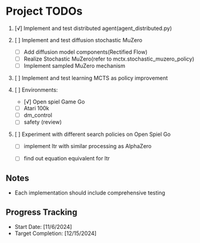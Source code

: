 # Project TODOs

1. [√] Implement and test distributed agent(agent_distributed.py)

2. [ ] Implement and test diffusion stochastic MuZero
   - [ ] Add diffusion model components(Rectified Flow)
   - [ ] Realize Stochastic MuZero(refer to mctx.stochastic_muzero_policy)
   - [ ] Implement sampled MuZero mechanism

3. [ ] Implement and test learning MCTS as policy improvement

4. [ ] Environments: 
   - [√] Open spiel Game Go
   - [ ] Atari 100k
   - [ ] dm_control
   - [ ] safety (review)

5. [ ] Experiment with different search policies on Open Spiel Go
   - [ ] implement ltr with similar processing as AlphaZero
   - [ ] find out equation equivalent for ltr 
   

## Notes
- Each implementation should include comprehensive testing

## Progress Tracking
- Start Date: [11/6/2024]
- Target Completion: [12/15/2024]